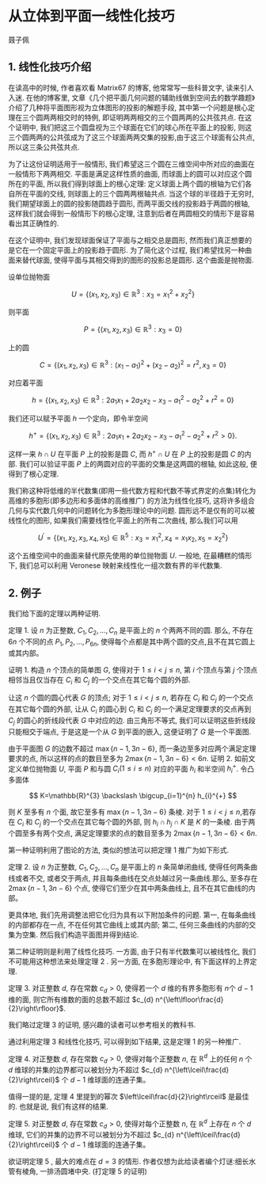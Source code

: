 # 从立体到平面一线性化技巧 

聂子佩

## 1. 线性化技巧介绍

在读高中的时候, 作者喜欢看 Matrix67 的博客, 他常常写一些科普文字, 读来引人入迷. 在他的博客里, 文章《几个把平面几何问题的辅助线做到空间去的数学趣题》介绍了几种将平面图形视为立体图形的投影的解题手段, 其中第一个问题是根心定理在三个圆两两相交时的特例, 即证明两两相交的三个圆两两的公共弦共点. 在这个证明中, 我们把这三个圆盘视为三个球面在它们的球心所在平面上的投影, 则这三个圆两两的公共弦成为了这三个球面两两交集的投影,由于这三个球面有公共点, 所以这三条公共弦共点.

为了让这份证明适用于一般情形, 我们希望这三个圆在三维空间中所对应的曲面在一般情形下两两相交. 平面是满足这样性质的曲面, 而球面上的圆可以对应这个圆所在的平面, 所以我们得到球面上的根心定理: 定义球面上两个圆的根轴为它们各自所在平面的交线, 则球面上的三个圆两两根轴共点. 当这个球的半径趋于无穷时, 我们期望球面上的圆的投影随圆趋于圆形, 而两平面交线的投影趋于两圆的根轴, 这样我们就会得到一般情形下的根心定理, 注意到后者在两圆相交的情形下是容易看出其正确性的.

在这个证明中, 我们发现球面保证了平面与之相交总是圆形, 然而我们真正想要的是它在一个固定平面上的投影趋于圆形. 为了简化这个过程, 我们希望找另一种曲面来替代球面, 使得平面与其相交得到的图形的投影总是圆形. 这个曲面是抛物面.

设单位抛物面

$$
U=\left\{\left(x_{1}, x_{2}, x_{3}\right) \in \mathbb{R}^{3}: x_{3}=x_{1}^{2}+x_{2}^{2}\right\}
$$

则平面

$$
P=\left\{\left(x_{1}, x_{2}, x_{3}\right) \in \mathbb{R}^{3}: x_{3}=0\right\}
$$

上的圆

$$
C=\left\{\left(x_{1}, x_{2}, x_{3}\right) \in \mathbb{R}^{3}:\left(x_{1}-a_{1}\right)^{2}+\left(x_{2}-a_{2}\right)^{2}=r^{2}, x_{3}=0\right\}
$$

对应着平面

$$
h=\left\{\left(x_{1}, x_{2}, x_{3}\right) \in \mathbb{R}^{3}: 2 a_{1} x_{1}+2 a_{2} x_{2}-x_{3}-a_{1}^{2}-a_{2}^{2}+r^{2}=0\right\}
$$

我们还可以赋予平面 $h$ 一个定向，即令半空间

$$
h^{+}=\left\{\left(x_{1}, x_{2}, x_{3}\right) \in \mathbb{R}^{3}: 2 a_{1} x_{1}+2 a_{2} x_{2}-x_{3}-a_{1}^{2}-a_{2}^{2}+r^{2}>0\right\} .
$$

这样一来 $h \cap U$ 在平面 $P$ 上的投影是圆 $C$, 而 $h^{+} \cap U$ 在 $P$ 上的投影是圆 $C$ 的内部. 我们可以验证平面 $P$ 上的两圆对应的平面的交集是这两圆的根轴, 如此这般, 便得到了根心定理.

我们称这种将低维的半代数集(即用一些代数方程和代数不等式界定的点集)转化为高维的多胞形(即多边形和多面体的高维推广) 的方法为线性化技巧, 这将许多组合几何与实代数几何中的问题转化为多胞形理论中的问题. 圆形远不是仅有的可以被线性化的图形, 如果我们需要线性化平面上的所有二次曲线, 那么我们可以用

$$
U^{\prime}=\left\{\left(x_{1}, x_{2}, x_{3}, x_{4}, x_{5}\right) \in \mathbb{R}^{5}: x_{3}=x_{1}^{2}, x_{4}=x_{1} x_{2}, x_{5}=x_{2}^{2}\right\}
$$

这个五维空间中的曲面来替代原先使用的单位抛物面 $U$. 一般地, 在最糟糕的情形下, 我们总可以利用 Veronese 映射来线性化一组次数有界的半代数集.

## 2. 例子

我们给下面的定理以两种证明.

定理 1. 设 $n$ 为正整数, $C_{1}, C_{2}, \ldots, C_{n}$ 是平面上的 $n$ 个两两不同的圆. 那么, 不存在 $6 n$ 个不同的点 $P_{1}, P_{2}, \ldots, P_{6 n}$, 使得每个点都是其中两个圆的交点,且不在其它圆上或其内部。

证明 1. 构造 $n$ 个顶点的简单图 $G$, 使得对于 $1 \leq i<j \leq n$, 第 $i$ 个顶点与第 $j$ 个顶点相邻当且仅当存在 $C_{i}$ 和 $C_{j}$ 的一个交点在其它每个圆的外部.

让这 $n$ 个圆的圆心代表 $G$ 的顶点; 对于 $1 \leq i<j \leq n$, 若存在 $C_{i}$ 和 $C_{j}$ 的一个交点在其它每个圆的外部, 让从 $C_{i}$ 的圆心到 $C_{i}$ 和 $C_{j}$ 的一个满足定理要求的交点再到 $C_{j}$ 的圆心的折线段代表 $G$ 中对应的边. 由三角形不等式, 我们可以证明这些折线段只能相交于端点, 于是这是一个从 $G$ 到平面的嵌入, 这便证明了 $G$ 是一个平面图.

由于平面图 $G$ 的边数不超过 $\max \{n-1,3 n-6\}$, 而一条边至多对应两个满足定理要求的点, 所以这样的点的数目至多为 $2 \max \{n-1,3 n-6\}<6 n$.
证明 2. 如前文定义单位抛物面 $U$, 平面 $P$ 和与圆 $C_{i}(1 \leq i \leq n)$ 对应的平面 $h_{i}$ 和半空间 $h_{i}^{+}$. 令凸多面体

$$
K=\mathbb{R}^{3} \backslash \bigcup_{i=1}^{n} h_{i}^{+}
$$

则 $K$ 至多有 $n$ 个面, 故它至多有 $\max \{n-1,3 n-6\}$ 条棱. 对于 $1 \leq i<j \leq n$,若存在 $C_{i}$ 和 $C_{j}$ 的一个交点在其它每个圆的外部, 则 $h_{i} \cap h_{j} \cap K$ 是 $K$ 的一条棱. 由于两个圆至多有两个交点, 满足定理要求的点的数目至多为 $2 \max \{n-1,3 n-6\}<6 n$.

第一种证明利用了图论的方法, 类似的想法可以把定理 1 推广为如下形式.

定理 2. 设 $n$ 为正整数, $C_{1}, C_{2}, \ldots, C_{n}$ 是平面上的 $n$ 条简单闭曲线, 使得任何两条曲线或者不交, 或者交于两点, 并且每条曲线在交点处越过另一条曲线.那么, 至多存在 $2 \max \{n-1,3 n-6\}$ 个点, 使得它们至少在其中两条曲线上, 且不在其它曲线的内部。

更具体地, 我们先用调整法把它化归为具有以下附加条件的问题. 第一, 在每条曲线的内部都存在一点, 不在任何其它曲线上或其内部; 第二, 任何三条曲线的内部的交集为空集. 然后我们构造平面图并得到结论.

第二种证明则是利用了线性化技巧. 一方面, 由于只有半代数集可以被线性化, 我们不可能用这种想法来处理定理 2 . 另一方面, 在多胞形理论中, 有下面这样的上界定理.

定理 3. 对正整数 $d$, 存在常数 $c_{d}>0$, 使得若一个 $d$ 维的有界多胞形有 $n$个 $d-1$ 维的面, 则它所有维数的面的总数不超过 $c_{d} n^{\left\lfloor\frac{d}{2}\right\rfloor}$.

我们略过定理 3 的证明, 感兴趣的读者可以参考相关的教科书.

通过利用定理 3 和线性化技巧, 可以得到如下结果, 这是定理 1 的另一种推广.

定理 4. 对正整数 $d$, 存在常数 $c_{d}>0$, 使得对每个正整数 $n$, 在 $\mathbb{R}^{d}$ 上的任何 $n$ 个 $d$ 维球的并集的边界都可以被划分为不超过 $c_{d} n^{\left\lceil\frac{d}{2}\right\rceil}$ 个 $d-1$ 维球面的连通子集。

值得一提的是, 定理 4 里提到的幂次 $\left\lceil\frac{d}{2}\right\rceil$ 是最佳的. 也就是说, 我们有这样的结果.

定理 5. 对正整数 $d$, 存在常数 $c_{d}>0$, 使得对每个正整数 $n$, 在 $\mathbb{R}^{d}$ 上存在
$n$ 个 $d$ 维球, 它们的并集的边界不可以被划分为不超过 $c_{d} n^{\left\lceil\frac{d}{2}\right\rceil}$ 个 $d-1$ 维球面的连通子集。

欲证明定理 5 , 最大的难点在 $d=3$ 的情形. 作者仅想为此给读者编个灯谜:细长水管有棱角, 一排汤圆堵中央. (打定理 5 的证明)

